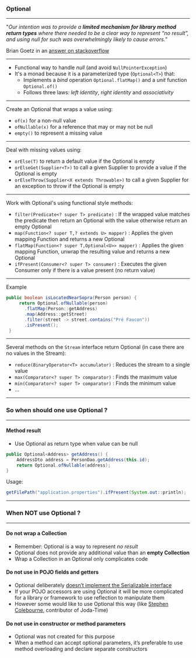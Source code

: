 ### Optional

---

"_Our intention was to provide a **limited mechanism for library method return types** where there needed to be a clear way to represent “no result”, and using null for such was overwhelmingly likely to cause errors._"

Brian Goetz in an [answer on stackoverflow](https://stackoverflow.com/questions/26327957/should-java-8-getters-return-optional-type/26328555#26328555)

---
* Functional way to handle *null* (and avoid `NullPointerException`)
* It's a monad because it is a parameterized type (`Optional<T>`) that:
  * Implements a _bind_ operation `Optional.flatMap()` and a _unit_ function `Optional.of()`
  * Follows three laws: _left identity_, _right identity_ and _associativity_

---

Create an Optional that wraps a value using:

* `of(x)` for a non-null value
* `ofNullable(x)` for a reference that may or may not be null
* `empty()` to represent a missing value

---

Deal with missing values using:

- `orElse(T)` to return a default value if the Optional is empty
- `orElseGet(Supplier<T>)` to call a given Supplier to provide a value if the Optional is empty
- `orElseThrow(Supplier<X extends Throwable>)` to call a given Supplier for an exception to throw if the Optional is empty

---

Work with Optional's using functional style methods:

- `filter(Predicate<? super T> predicate)` : If the wrapped value matches the predicate then return an Optional with the value otherwise return an empty Optional
- `map(Function<? super T,? extends U> mapper)` : Applies the given mapping Function and returns a new Optional
- `flatMap(Function<? super T,Optional<U>> mapper)` : Applies the given mapping Function, unwrap the resulting value and returns a new Optional
- `ifPresent(Consumer<? super T> consumer)` : Executes the given Consumer only if there is a value present (no return value)

---

Example

```java
public boolean isLocatedNearSopra(Person person) {
     return Optional.ofNullable(person)
       .flatMap(Person::getAddress)
       .map(Address::getStreet)
       .filter(street -> street.contains("Pré Faucon"))
       .isPresent();
 }
```

---

Several methods on the `Stream` interface return Optional (in case there are no values in the Stream):

- `reduce(BinaryOperator<T> accumulator)` : Reduces the stream to a single value
- `max(Comparator<? super T> comparator)` : Finds the maximum value
- `min(Comparator<? super T> comparator)` : Finds the minimum value
- ...

---

### So when should one use Optional ?

---

#### Method result

* Use Optional as return type when value can be null

```java
public Optional<Address> getAddress() {
    AddressDto address = PersonDao.getAddress(this.id);
    return Optional.ofNullable(address);
}
```

Usage:

```java
getFilePath("application.properties").ifPresent(System.out::println);
```

---

### When NOT use Optional ?

---

#### Do not wrap a Collection

* Remember: Optional is a way to represent _no result_
* Optional does not provide any additional value than an **empty Collection**
* Wrap a Collection in an Optional only complicates code

#### Do not use in POJO fields and getters

* Optional deliberately [doesn’t implement the Serializable interface](http://mail.openjdk.java.net/pipermail/jdk8-dev/2013-September/003274.html)
* If your POJO accessors are using Optional it will be more complicated for a library or framework to use reflection to manipulate them
* However some would like to use Optional this way (like [Stephen Colebourne](http://blog.joda.org/2015/08/java-se-8-optional-pragmatic-approach.html), contributor of Joda-Time)

#### Do not use in constructor or method parameters

* Optional was not created for this purpose
* When a method can accept optional parameters, it’s preferable to use method overloading and declare separate constructors